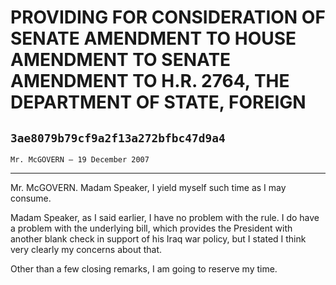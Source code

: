 # PROVIDING FOR CONSIDERATION OF SENATE AMENDMENT TO HOUSE AMENDMENT TO  SENATE AMENDMENT TO H.R. 2764, THE DEPARTMENT OF STATE, FOREIGN
## `3ae8079b79cf9a2f13a272bfbc47d9a4`
`Mr. McGOVERN — 19 December 2007`

---


Mr. McGOVERN. Madam Speaker, I yield myself such time as I may 
consume.

Madam Speaker, as I said earlier, I have no problem with the rule. I 
do have a problem with the underlying bill, which provides the 
President with another blank check in support of his Iraq war policy, 
but I stated I think very clearly my concerns about that.

Other than a few closing remarks, I am going to reserve my time.